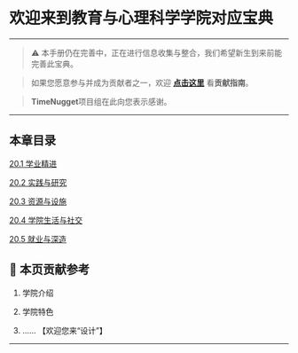 # 欢迎来到教育与心理科学学院对应宝典

---

> ⚠️ 本手册仍在完善中，正在进行信息收集与整合，我们希望新生到来前能完善此宝典。  

> 如果您愿意参与并成为贡献者之一，欢迎 **[点击这里](/CONTRIBUTING.md)** 看**贡献指南**。

> **TimeNugget**项目组在此向您表示感谢。

---

## 本章目录

[20.1 学业精进](/SurvivalManual/ujn/Second/20/one.md)

[20.2 实践与研究](/SurvivalManual/ujn/Second/20/two.md)

[20.3 资源与设施](/SurvivalManual/ujn/Second/20/three.md)

[20.4 学院生活与社交](/SurvivalManual/ujn/Second/20/four.md)

[20.5 就业与深造](/SurvivalManual/ujn/Second/20/five.md)

## 📌 本页贡献参考

1. 学院介绍  

2. 学院特色  

3. ……  【欢迎您来“设计”】

---
